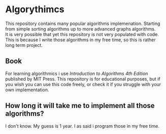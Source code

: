 # Algorythimcs
This repository contains many popular algorithms implemenation. Starting from simple sorting algorithms up to more advanced graphs algorithms.  
It is very possible that yet this repository is not very populated with code. This is because I write those algorithms in my free time, so this is rather long term project.

## Book
For learning algorithmics i use *Introduction to Algorithms 4th Edition* published by MIT Press. This repository is for educational purposes, but if you wish
you can use this code freely, or check it if you struggle with your own implementation.

## How long it will take me to implement all those algorithms?
I don't know. My guess is 1 year. I as said i program those in my free time.
